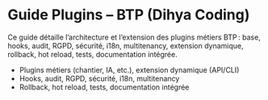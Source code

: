 # Guide Plugins – BTP (Dihya Coding)

Ce guide détaille l’architecture et l’extension des plugins métiers BTP : base, hooks, audit, RGPD, sécurité, i18n, multitenancy, extension dynamique, rollback, hot reload, tests, documentation intégrée.

- Plugins métiers (chantier, IA, etc.), extension dynamique (API/CLI)
- Hooks, audit, RGPD, sécurité, i18n, multitenancy
- Rollback, hot reload, tests, documentation intégrée
